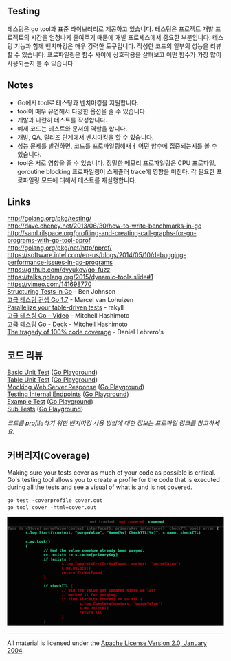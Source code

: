 ## Testing

테스팅은 go tool과 표준 라이브러리로 제공하고 있습니다. 테스팅은 프로젝트 개발 프로젝트의 시간을 엄청나게 줄여주기 때문에 개발 프로세스에서 중요한 부분입니다. 테스팅 기능과 함께 벤치마킹은 매우 강력한 도구입니다. 작성한 코드의 일부의 성능을 리뷰할 수 있습니다. 프로파일링은 함수 사이에 상호작용을 살펴보고 어떤 함수가 가장 많이 사용되는지 볼 수 있습니다.

## Notes

* Go에서 tool로 테스팅과 벤치마킹을 지원합니다.
* tool이 매우 유연해서 다양한 옵션을 줄 수 있습니다.
* 개발과 나란히 테스트를 작성합니다.
* 예제 코드는 테스트와 문서의 역할을 합니다.
* 개발, QA, 릴리즈 단계에서 벤치마킹을 할 수 있습니다.
* 성능 문제를 발견하면, 코드를 프로파일링해새ㅓ 어떤 함수에 집중되는지를 볼 수 있습니다.
* tool은 서로 영향을 줄 수 있습니다. 정밀한 메모리 프로파일링은 CPU 프로파일, goroutine blocking 프로파일링이 스케쥴러 trace에 영향을 미친다. 각 필요한 프로파일링 모드에 대해서 테스트를 재실행합니다.

## Links

http://golang.org/pkg/testing/  
http://dave.cheney.net/2013/06/30/how-to-write-benchmarks-in-go  
http://saml.rilspace.org/profiling-and-creating-call-graphs-for-go-programs-with-go-tool-pprof  
http://golang.org/pkg/net/http/pprof/  
https://software.intel.com/en-us/blogs/2014/05/10/debugging-performance-issues-in-go-programs  
https://github.com/dvyukov/go-fuzz  
https://talks.golang.org/2015/dynamic-tools.slide#1  
https://vimeo.com/141698770  
[Structuring Tests in Go](https://medium.com/@benbjohnson/structuring-tests-in-go-46ddee7a25c#.b2m3nziyb) - Ben Johnson  
[고급 테스팅 컨셉 Go 1.7](https://speakerdeck.com/mpvl/advanced-testing-concepts-for-go-1-dot-7) - Marcel van Lohuizen  
[Parallelize your table-driven tests](http://golang.rakyll.org/parallelize-test-tables/) - rakyll  
[고급 테스팅 Go - Video](https://www.youtube.com/shared?ci=LARb45o5TpA) - Mitchell Hashimoto  
[고급 테스팅 Go - Deck](https://speakerdeck.com/mitchellh/advanced-testing-with-go) - Mitchell Hashimoto  
[The tragedy of 100% code coverage](http://labs.ig.com/code-coverage-100-percent-tragedy) - Daniel Lebrero's  

## 코드 리뷰

[Basic Unit Test](example1/example1_test.go) ([Go Playground](https://play.golang.org/p/bYkkr3uQcp))  
[Table Unit Test](example2/example2_test.go) ([Go Playground](https://play.golang.org/p/hhavdseEPj))  
[Mocking Web Server Response](example3/example3_test.go) ([Go Playground](https://play.golang.org/p/JJ_2VIL_R6))  
[Testing Internal Endpoints](example4/handlers/handlers_test.go) ([Go Playground](https://play.golang.org/p/HwuD-eNAOg))  
[Example Test](example4/handlers/handlers_example_test.go) ([Go Playground](https://play.golang.org/p/6V2J5gr7GC))  
[Sub Tests](example5/example5_test.go) ([Go Playground](https://play.golang.org/p/d4ZVYkZUGr))  

_코드를 [profile](../../profiling/README.md)하기 위한 벤치마킹 사용 방법에 대한 정보는 프로파일 링크를 참고하세요._

## 커버리지(Coverage)

Making sure your tests cover as much of your code as possible is critical. Go's testing tool allows you to create a profile for the code that is executed during all the tests and see a visual of what is and is not covered.

	go test -coverprofile cover.out
	go tool cover -html=cover.out

![figure1](testing_coverage.png)
___
All material is licensed under the [Apache License Version 2.0, January 2004](http://www.apache.org/licenses/LICENSE-2.0).
